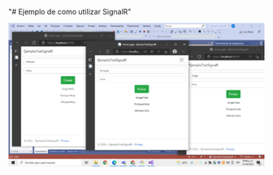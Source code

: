"# Ejemplo de como utilizar SignalR" 


![cap1](https://github.com/AlfredoSV/EjemploChatSignalR/blob/master/capturas/cap1.PNG)


